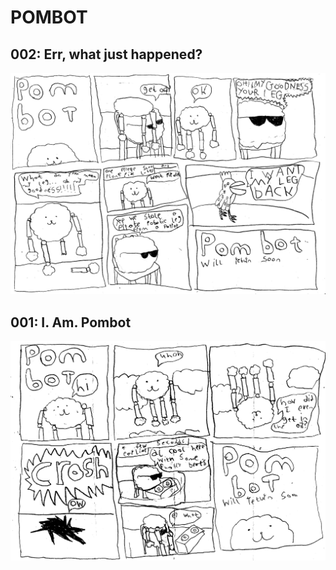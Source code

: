 # POMBOT

## 002: Err, what just happened?

![#1](/img/pombot_002.png)

## 001: I. Am. Pombot

![#1](/img/pombot_001.png)

